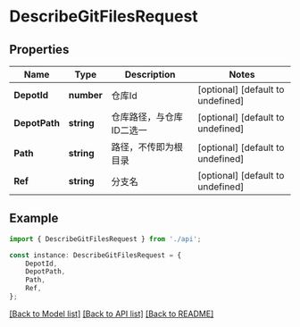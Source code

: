 # DescribeGitFilesRequest


## Properties

Name | Type | Description | Notes
------------ | ------------- | ------------- | -------------
**DepotId** | **number** | 仓库Id | [optional] [default to undefined]
**DepotPath** | **string** | 仓库路径，与仓库ID二选一 | [optional] [default to undefined]
**Path** | **string** | 路径，不传即为根目录 | [optional] [default to undefined]
**Ref** | **string** | 分支名 | [optional] [default to undefined]

## Example

```typescript
import { DescribeGitFilesRequest } from './api';

const instance: DescribeGitFilesRequest = {
    DepotId,
    DepotPath,
    Path,
    Ref,
};
```

[[Back to Model list]](../README.md#documentation-for-models) [[Back to API list]](../README.md#documentation-for-api-endpoints) [[Back to README]](../README.md)
